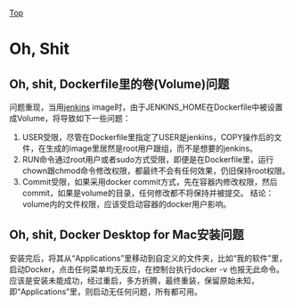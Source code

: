 [Top](https://github.com/kemixkoo/docker-docs)

# Oh, Shit 

## Oh, shit, Dockerfile里的卷(Volume)问题

  问题重现，当用[jenkins](https://hub.docker.com/r/kemixkoo/jenkins-maven/) image时，由于JENKINS_HOME在Dockerfile中被设置成Volume，将导致如下一些问题：
   1. USER受限，尽管在Dockerfile里指定了USER是jenkins，COPY操作后的文件，在生成的image里居然是root用户跟组，而不是想要的jenkins。
   2. RUN命令通过root用户或者sudo方式受限，即便是在Dockerfile里，运行chown跟chmod命令修改权限，都最终不会有任何效果，仍旧保持root权限。
   3. Commit受限，如果采用docker commit方式，先在容器内修改权限，然后commit，如果是volume的目录，任何修改都不将保持并被提交。
   结论：volume内的文件权限，应该受启动容器的docker用户影响。
   
## Oh, shit, Docker Desktop for Mac安装问题

   安装完后，将其从“Applications”里移动到自定义的文件夹，比如“我的软件”里，启动Docker，点击任何菜单均无反应，在控制台执行docker -v 也报无此命令。
   应该是安装未能成功，经过重启，多方折腾，最终重装，保留原始未知，即“Applications”里，则启动无任何问题，所有都可用。
